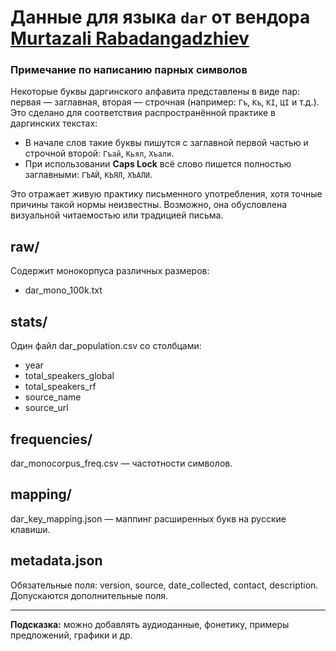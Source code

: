 # Данные для языка `dar` от вендора [Murtazali Rabadangadzhiev](https://github.com/Murtazali05)

### Примечание по написанию парных символов

Некоторые буквы даргинского алфавита представлены в виде пар: первая — заглавная, вторая — строчная (например: `Гъ`, `Къ`, `КI`, `ЦI` и т.д.). Это сделано для соответствия распространённой практике в даргинских текстах:

- В начале слов такие буквы пишутся с заглавной первой частью и строчной второй: `Гъай`, `Кьял`, `Хъали`.
- При использовании **Caps Lock** всё слово пишется полностью заглавными: `ГЪАЙ`, `КЬЯЛ`, `ХЪАЛИ`.

Это отражает живую практику письменного употребления, хотя точные причины такой нормы неизвестны. Возможно, она обусловлена визуальной читаемостью или традицией письма.

## raw/
Содержит монокорпуса различных размеров:
- dar_mono_100k.txt

## stats/
Один файл dar_population.csv со столбцами:
- year
- total_speakers_global
- total_speakers_rf
- source_name
- source_url

## frequencies/
dar_monocorpus_freq.csv — частотности символов.

## mapping/
dar_key_mapping.json — маппинг расширенных букв на русские клавиши.

## metadata.json
Обязательные поля: version, source, date_collected, contact, description.
Допускаются дополнительные поля.

---  
**Подсказка:** можно добавлять аудиоданные, фонетику, примеры предложений, графики и др.
